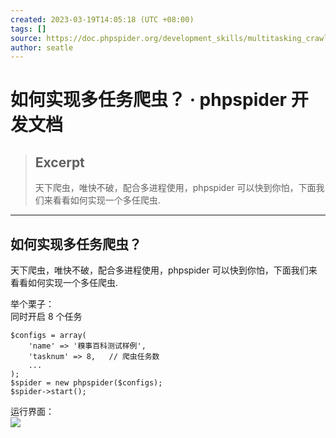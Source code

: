 ```yaml
---
created: 2023-03-19T14:05:18 (UTC +08:00)
tags: []
source: https://doc.phpspider.org/development_skills/multitasking_crawler.html
author: seatle
---
```


# 如何实现多任务爬虫？ · phpspider 开发文档

> ## Excerpt
>
> 天下爬虫，唯快不破，配合多进程使用，phpspider 可以快到你怕，下面我们来看看如何实现一个多任爬虫.

---

## 如何实现多任务爬虫？

天下爬虫，唯快不破，配合多进程使用，phpspider 可以快到你怕，下面我们来看看如何实现一个多任爬虫.

举个栗子：  
同时开启 8 个任务

```
$configs = array(
    'name' => '糗事百科测试样例',
    'tasknum' => 8,   // 爬虫任务数
    ...
);
$spider = new phpspider($configs);
$spider->start();
```

运行界面：  
![](https://doc.phpspider.org/development_skills/pachong.gif)
